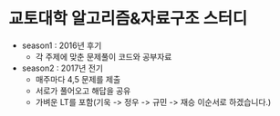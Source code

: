 # 교토대학 알고리즘&자료구조 스터디
- season1 : 2016년 후기
	- 각 주제에 맞춘 문제풀이 코드와 공부자료 
- season2 : 2017년 전기
	- 매주마다 4,5 문제를 제출 
	- 서로가 풀어오고 해답을 공유
	- 가벼운 LT를 포함(기욱 -> 정우 -> 규민 -> 재승 이순서로 하겠습니다.)
